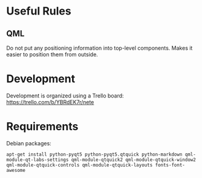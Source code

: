 # Useful Rules

## QML
Do not put any positioning information into top-level components. Makes it
easier to position them from outside.

# Development
Development is organized using a Trello board: https://trello.com/b/YBRdEK7r/nete

# Requirements

Debian packages:

    apt-get install python-pyqt5 python-pyqt5.qtquick python-markdown qml-module-qt-labs-settings qml-module-qtquick2 qml-module-qtquick-window2 qml-module-qtquick-controls qml-module-qtquick-layouts fonts-font-awesome
